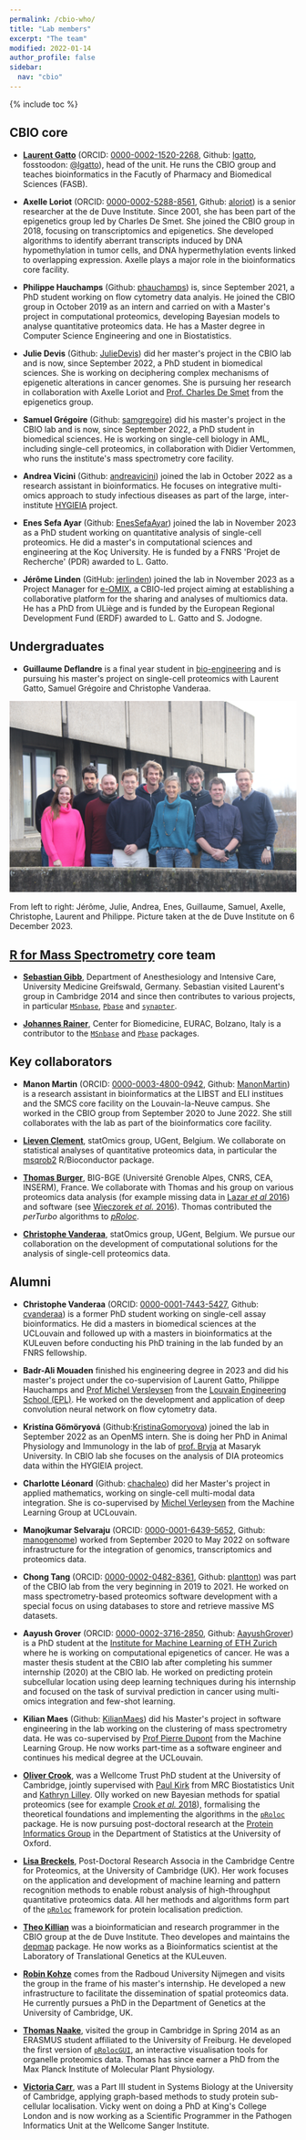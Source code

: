 ```yaml
---
permalink: /cbio-who/
title: "Lab members"
excerpt: "The team"
modified: 2022-01-14
author_profile: false
sidebar:
  nav: "cbio"
---
```


{% include toc %}


## CBIO core

- [**Laurent Gatto**](http://lgatto.github.io/about/) (ORCID:
  [0000-0002-1520-2268](https://orcid.org/0000-0002-1520-2268),
  Github: [lgatto](https://github.com/lgatto/), fosstoodon:
  [@lgatto](https://fosstodon.org/@lgatto)), head of the unit. He runs
  the CBIO group and teaches bioinformatics in the Facutly of Pharmacy
  and Biomedical Sciences (FASB).

- **Axelle Loriot** (ORCID:
  [0000-0002-5288-8561](https://orcid.org/0000-0002-5288-8561),
  Github: [aloriot](https://github.com/aloriot)) is a senior
  researcher at the de Duve Institute. Since 2001, she has been part
  of the epigenetics group led by Charles De Smet. She joined the CBIO
  group in 2018, focusing on transcriptomics and epigenetics. She
  developed algorithms to identify aberrant transcripts induced by DNA
  hypomethylation in tumor cells, and DNA hypermethylation events
  linked to overlapping expression. Axelle plays a major role in the
  bioinformatics core facility.

- **Philippe Hauchamps** (Github:
  [phauchamps](https://github.com/phauchamps)) is, since September
  2021, a PhD student working on flow cytometry data analyis. He
  joined the CBIO group in October 2019 as an intern and carried on
  with a Master's project in computational proteomics, developing
  Bayesian models to analyse quantitative proteomics data. He has a
  Master degree in Computer Science Engineering and one in
  Biostatistics.

- **Julie Devis** (Github:
  [JulieDevis](https://github.com/JulieDevis)) did her master's
  project in the CBIO lab and is now, since September 2022, a PhD
  student in biomedical sciences. She is working on deciphering
  complex mechanisms of epigenetic alterations in cancer genomes. She
  is pursuing her research in collaboration with Axelle Loriot and
  [Prof. Charles De
  Smet](https://www.deduveinstitute.be/cancer-epigenetics) from the
  epigenetics group.

- **Samuel Grégoire** (Github:
  [samgregoire](https://github.com/samgregoire)) did his master's
  project in the CBIO lab and is now, since September 2022, a PhD
  student in biomedical sciences. He is working on single-cell biology
  in AML, including single-cell proteomics, in collaboration with
  Didier Vertommen, who runs the institute's mass spectrometry core
  facility.

- **Andrea Vicini** (Github:
  [andreavicini](https://github.com/andreavicini)) joined the lab in
  October 2022 as a research assistant in bioinformatics. He focuses
  on integrative multi-omics approach to study infectious diseases as
  part of the large, inter-institute
  [HYGIEIA](https://www.saintluc.be/fr/hygieia) project.

- **Enes Sefa Ayar** (Github:
  [EnesSefaAyar](https://github.com/EnesSefaAyar)) joined the lab in
  November 2023 as a PhD student working on quantitative analysis of
  single-cell proteomics. He did a master's in computational sciences
  and engineering at the Koç University. He is funded by a FNRS
  'Projet de Recherche' (PDR) awarded to L. Gatto.

- **Jérôme Linden** (GitHub: [jerlinden](https://github.com/jerlinden))
  joined the lab in November 2023 as a Project Manager for [e-OMIX](https://www.eomix.be),
  a CBIO-led project aiming at establishing a collaborative
  platform for the sharing and analyses of multiomics data. He has a PhD from
  ULiège and is funded by the European Regional Development Fund (ERDF)
  awarded to L. Gatto and S. Jodogne.

## Undergraduates

- **Guillaume Deflandre** is a final year student in
  [bio-engineering](https://uclouvain.be/fr/facultes/agro) and is
  pursuing his master's project on single-cell proteomics with Laurent
  Gatto, Samuel Grégoire and Christophe Vanderaa.

![CBIO lab photo](/images/CBIO-20231206.jpg)

From left to right: Jérôme, Julie, Andrea, Enes, Guillaume, Samuel,
Axelle, Christophe, Laurent and Philippe. Picture taken at the de Duve
Institute on 6 December 2023.

<!-- ## Remote members -->


## [R for Mass Spectrometry](https://www.rformassspectrometry.org/) core team

- [**Sebastian Gibb**](http://sebastiangibb.de/), Department of
  Anesthesiology and Intensive Care, University Medicine Greifswald,
  Germany. Sebastian visited Laurent's group in Cambridge 2014 and
  since then contributes to various projects, in particular
  [`MSnbase`](http://lgatto.github.io/MSnbase),
  [`Pbase`](http://bioconductor.org/packages/Pbase) and
  [`synapter`](http://bioconductor.org/packages/synapter).

- [**Johannes
  Rainer**](http://www.eurac.edu/en/research/health/biomed/staff/Pages/staffdetails.aspx?persId=34084),
  Center for Biomedicine, EURAC, Bolzano, Italy is a contributor to
  the [`MSnbase`](http://lgatto.github.io/MSnbase) and
  [`Pbase`](http://bioconductor.org/packages/Pbase) packages.

## Key collaborators

<!-- - [**Paul -->
<!--   Kirk**](https://www.mrc-bsu.cam.ac.uk/people/in-alphabetical-order/h-to-m/paul-kirk/), -->
<!--   MRC Biostatistics Unit, University of Cambridge, UK. Paul is part of -->
<!--   the team developing principled Bayesian model for spatial -->
<!--   proteomics, such as the T-Augmented Gaussian Mixture (TAGM) model -->
<!--   ([Crook *et al.* -->
<!--   2018](https://doi.org/10.1371/journal.pcbi.1006516)). -->

<!-- - [**Kathyn S. Lilley**](http://www.bioc.cam.ac.uk/people/uto/lilley), -->
<!--   Cambridge Centre for Proteomics, Department of Biochemistry, -->
<!--   University of Cambridge, UK. Kathryn's lab developed the LOPIT -->
<!--   ([Dunkley *et al.* -->
<!--   2006](https://www.ncbi.nlm.nih.gov/pubmed/16618929)) and hyperLOPIT -->
<!--   ([Christoforou *et al.* -->
<!--   2016](https://www.ncbi.nlm.nih.gov/pubmed/26754106)) -->
<!--   technologies. Her lab is at the origin of some of the very best -->
<!--   spatial proteomics datasets in the world, which we help to analyse -->
<!--   and interpret by applying our dedicated software (see for example -->
<!--   [Breckels *et al.* 2016 in -->
<!--   F1000Research](https://f1000research.com/articles/5-2926/)). -->

<!-- - [**Sean Holden**](http://www.cl.cam.ac.uk/~sbh11/), Computer -->
<!--   Laboratory. We collaborate with Sean on the development and -->
<!--   application of machine learning algorithms to solve problems in -->
<!--   spatial proteomics. A recent example is transfer learning -->
<!--   ([Breckels *et al.* 2016](http://journals.plos.org/ploscompbiol/article?id=10.1371/journal.pcbi.1004920)). -->

- **Manon Martin** (ORCID:
  [0000-0003-4800-0942](https://orcid.org/0000-0003-4800-0942),
  Github: [ManonMartin](https://github.com/ManonMartin)) is a research
  assistant in bioinformatics at the LIBST and ELI institues and the
  SMCS core facility on the Louvain-la-Neuve campus. She worked in the
  CBIO group from September 2020 to June 2022. She still collaborates
  with the lab as part of the bioinformatics core facility.

- [**Lieven Clement**](https://statomics.github.io/), statOmics group,
  UGent, Belgium. We collaborate on statistical analyses of
  quantitative proteomics data, in particular the
  [msqrob2](https://bioconductor.org/packages/release/bioc/html/msqrob2.html)
  R/Bioconductor package.

- [**Thomas
  Burger**](https://sites.google.com/site/thomasburgerswebpage/),
  BIG-BGE (Université Grenoble Alpes, CNRS, CEA, INSERM), France. We
  collaborate with Thomas and his group on various proteomics data
  analysis (for example missing data in [Lazar *et al*
  2016](https://www.ncbi.nlm.nih.gov/pubmed/26906401)) and software
  (see [Wieczorek *et al.*
  2016](https://www.ncbi.nlm.nih.gov/pubmed/27605098)). Thomas
  contributed the *perTurbo* algorithms to
  [*pRoloc*](https://bioconductor.org/packages/pRoloc).


- [**Christophe Vanderaa**](https://github.com/cvanderaa), statOmics group,
  UGent, Belgium. We pursue our collaboration on the development of
  computational solutions for the analysis of single-cell proteomics
  data.

## Alumni

- **Christophe Vanderaa** (ORCID:
  [0000-0001-7443-5427](https://orcid.org/0000-0001-7443-5427),
  Github: [cvanderaa](https://github.com/cvanderaa)) is a former PhD
  student working on single-cell assay bioinformatics. He did a
  masters in biomedical sciences at the UCLouvain and followed up with
  a masters in bioinformatics at the KULeuven before conducting his
  PhD training in the lab funded by an FNRS fellowship.

- **Badr-Ali Mouaden** finished his engineering degree in 2023 and did
  his master's project under the co-supervision of Laurent Gatto,
  Philippe Hauchamps and [Prof Michel
  Versleysen](https://mlg.info.ucl.ac.be/Members/MichelVerleysen) from
  the [Louvain Engineering School
  (EPL)](https://uclouvain.be/fr/facultes/epl). He worked on the
  development and application of deep convolution neural network on
  flow cytometry data.

- **Kristína Gömöryová**
  (Github:[KristinaGomoryova](https://github.com/KristinaGomoryova))
  joined the lab in September 2022 as an OpenMS intern. She is doing
  her PhD in Animal Physiology and Immunology in the lab of
  [prof. Bryja](https://www.sci.muni.cz/ofiz/en/bryja/) at Masaryk
  University. In CBIO lab she focuses on the analysis of DIA
  proteomics data within the HYGIEIA project.

- **Charlotte Léonard** (Github:
  [chachaleo](https://github.com/chachaleo)) did her Master's project
  in applied mathematics, working on single-cell multi-modal data
  integration. She is co-supervised by [Michel
  Verleysen](https://mlg.info.ucl.ac.be/Members/MichelVerleysen) from
  the Machine Learning Group at UCLouvain.

- **Manojkumar Selvaraju** (ORCID:
  [0000-0001-6439-5652](https://orcid.org/0000-0001-6439-5652),
  Github: [manogenome](https://github.com/manogenome)) worked from
  September 2020 to May 2022 on software infrastructure for the
  integration of genomics, transcriptomics and proteomics data.

- **Chong Tang** (ORCID:
  [0000-0002-0482-8361](https://orcid.org/0000-0002-0482-8361),
  Github: [plantton](https://github.com/plantton)) was part of the
  CBIO lab from the very beginning in 2019 to 2021. He worked on mass
  spectrometry-based proteomics software development with a special
  focus on using databases to store and retrieve massive MS datasets.

- **Aayush Grover** (ORCID:
  [0000-0002-3716-2850](https://orcid.org/0000-0002-3716-2850),
  Github: [AayushGrover](https://github.com/AayushGrover)) is a PhD
  student at the [Institute for Machine Learning of ETH Zurich](https://ml.inf.ethz.ch/)
  where he is working on computational epigenetics of cancer.
  He was a master thesis student at the CBIO lab after completing his summer
  internship (2020) at the CBIO lab. He worked on predicting protein subcellular
  location using deep learning techniques during his internship and focused on
  the task of survival prediction in cancer using multi-omics integration and
  few-shot learning.

- **Kilian Maes** (Github:
  [KilianMaes](https://github.com/KilianMaes)) did his Master's
  project in software engineering in the lab working on the clustering
  of mass spectrometry data. He was co-supervised by [Prof Pierre
  Dupont](https://www.info.ucl.ac.be/~pdupont/) from the Machine
  Learning Group. He now works part-time as a software engineer and
  continues his medical degree at the UCLouvain.

- [**Oliver Crook**](https://olivercrook.co.uk/), was a Wellcome Trust
  PhD student at the University of Cambridge, jointly supervised with
  [Paul
  Kirk](http://www.mrc-bsu.cam.ac.uk/people/in-alphabetical-order/h-to-m/paul-kirk/)
  from MRC Biostatistics Unit and [Kathryn
  Lilley](http://www.bioc.cam.ac.uk/people/uto/lilley). Olly worked on
  new Bayesian methods for spatial proteomics (see for example [Crook
  *et al.* 2018](https://doi.org/10.1371/journal.pcbi.1006516)),
  formalising the theoretical foundations and implementing the
  algorithms in the [`pRoloc`](https://lgatto.github.io/pRoloc/)
  package. He is now pursuing post-doctoral research at the [Protein
  Informatics Group](http://opig.stats.ox.ac.uk/) in the Department of
  Statistics at the University of Oxford.

- [**Lisa Breckels**](https://lmsimp.github.io/), Post-Doctoral
  Research Associa in the Cambridge Centre for Proteomics, at the
  University of Cambridge (UK). Her work focuses on the application
  and development of machine learning and pattern recognition methods
  to enable robust analysis of high-throughput quantitative proteomics
  data.  All her methods and algorithms form part of the
  [`pRoloc`](http://bioconductor.org/packages/pRoloc) framework for
  protein localisation prediction.

- [**Theo Killian**](https://github.com/tfkillian) was a
  bioinformatician and research programmer in the CBIO group at the de
  Duve Institute. Theo developes and maintains the
  [depmap](http://bioconductor.org/packages/release/data/experiment/html/depmap.html)
  package. He now works as a Bioinformatics scientist at the
  Laboratory of Translational Genetics at the KULeuven.

- [**Robin Kohze**](https://github.com/Kohze) comes from the Radboud
  University Nijmegen and visits the group in the frame of his
  master's internship. He developed a new infrastructure to facilitate
  the dissemination of spatial proteomics data. He currently pursues a
  PhD in the Department of Genetics at the University of Cambridge,
  UK.

- [**Thomas Naake**](https://tnaake.github.io/), visited the group in
  Cambridge in Spring 2014 as an ERASMUS student affiliated to the
  University of Freiburg. He developed the first version of
  [`pRolocGUI`](https://bioconductor.org/packages/release/bioc/html/pRolocGUI.html),
  an interactive visualisation tools for organelle proteomics
  data. Thomas has since earner a PhD from the Max Planck Institute of
  Molecular Plant Physiology.

- [**Victoria Carr**](https://orcid.org/0000-0002-3038-8929),
  was a Part III student in Systems Biology at the University of
  Cambridge, applying graph-based methods to study protein
  sub-cellular localisation. Vicky went on doing a PhD at King's
  College London and is now working as a Scientific Programmer in the
  Pathogen Informatics Unit at the Wellcome Sanger Institute.

